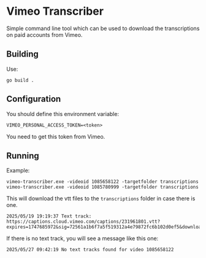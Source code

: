 # Vimeo Transcriber

Simple command line tool which can be used to download the transcriptions on paid accounts from Vimeo.

## Building

Use:

`go build .`

## Configuration

You should define this environment variable:

```
VIMEO_PERSONAL_ACCESS_TOKEN=<token>
```

You need to get this token from Vimeo.

## Running

Example:

```
vimeo-transcriber.exe -videoid 1085658122 -targetfolder transcriptions
vimeo-transcriber.exe -videoid 1085780999 -targetfolder transcriptions
```

This will download the vtt files to the `transcriptions` folder in case there is one.

```
2025/05/19 19:19:37 Text track: https://captions.cloud.vimeo.com/captions/231961801.vtt?expires=1747685972&sig=72561a1b6f7a5f519312a4e79872fc6b102d0ef5&download=auto_generated_captions.vtt&hls=1
```

If there is no text track, you will see a message like this one:

```
2025/05/27 09:42:19 No text tracks found for video 1085658122
```